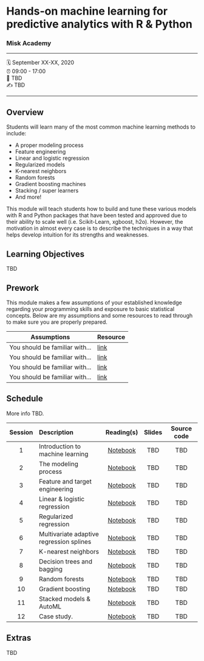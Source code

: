 Hands-on machine learning for predictive analytics with R &amp; Python
================

### Misk Academy

-----

:spiral_calendar: September XX-XX, 2020  
:alarm_clock:     09:00 - 17:00  
:hotel:           TBD  
:writing_hand:    TBD

-----

## Overview

Students will learn many of the most common machine learning methods to include:

-	A proper modeling process 
-	Feature engineering
-	Linear and logistic regression 
-	Regularized models 
-	K-nearest neighbors 
-	Random forests 
-	Gradient boosting machines 
-	Stacking / super learners 
-	And more!

This module will teach students how to build and tune these various models with R and Python packages that have been tested and approved due to their ability to scale well (i.e. Scikit-Learn, xgboost, h2o). However, the motivation in almost every case is to describe the techniques in a way that helps develop intuition for its strengths and weaknesses. 

## Learning Objectives

TBD

## Prework

This module makes a few assumptions of your established knowledge regarding your programming skills and exposure to basic statistical concepts. Below are my assumptions and some resources to read through to make sure you are properly prepared.

| Assumptions                       | Resource      
| --------------------------------- | ------------- |
| You should be familiar with...    | [link](https://github.com/misk-data-science/misk-homl) | 
| You should be familiar with...    | [link](https://github.com/misk-data-science/misk-homl) | 
| You should be familiar with...    | [link](https://github.com/misk-data-science/misk-homl) | 
| You should be familiar with...    | [link](https://github.com/misk-data-science/misk-homl) | 


## Schedule

More info TBD.

| Session       | Description                          | Reading(s)    | Slides        | Source code             
| :-----------: | :----------------------------------- | :-----------: | :-----------: | :-----------: |
| 1             | Introduction to machine learning     | [Notebook](https://misk-data-science.github.io/misk-homl/docs/01-introduction.nb.html)  | TBD  | TBD   |
| 2             | The modeling process                 | [Notebook](https://misk-data-science.github.io/misk-homl/docs/02-modeling-process.nb.html)  | TBD  | TBD   |
| 3             | Feature and target engineering       | [Notebook](https://misk-data-science.github.io/misk-homl/docs/03-engineering.nb.html)  | TBD  | TBD   |
| 4             | Linear & logistic regression         | [Notebook]()  | TBD  | TBD   |
| 5             | Regularized regression               | [Notebook]()  | TBD  | TBD   |
| 6             | Multivariate adaptive regression splines | [Notebook]()  | TBD  | TBD   |
| 7             | K-nearest neighbors                  | [Notebook]()  | TBD  | TBD   |
| 8             | Decision trees and bagging           | [Notebook]()  | TBD  | TBD   |
| 9             | Random forests                       | [Notebook]()  | TBD  | TBD   |
| 10            | Gradient boosting                    | [Notebook]()  | TBD  | TBD   |
| 11            | Stacked models & AutoML              | [Notebook]()  | TBD  | TBD   |
| 12            | Case study.                          | [Notebook]()  | TBD  | TBD   |


## Extras

TBD
